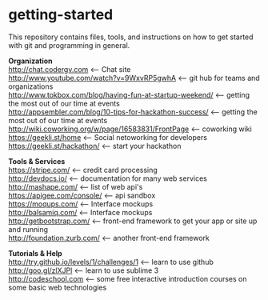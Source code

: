 getting-started
===============

This repository contains files, tools, and instructions on how to get started with git and programming in general. 

<b>Organization</b>  
http://chat.codergv.com  <-- Chat site  
http://www.youtube.com/watch?v=9WxvRP5gwhA  <-- git hub for teams and organizations  
http://www.tokbox.com/blog/having-fun-at-startup-weekend/  <-- getting the most out of our time at events  
http://appsembler.com/blog/10-tips-for-hackathon-success/  <-- getting the most out of our time at events  
http://wiki.coworking.org/w/page/16583831/FrontPage  <-- coworking wiki  
https://geekli.st/home  <-- Social netoworking for developers  
https://geekli.st/hackathon/  <-- start your hackathon  

<b>Tools & Services</b>  
https://stripe.com/  <-- credit card processing  
http://devdocs.io/  <-- documentation for many web services  
http://mashape.com/  <-- list of web api's  
https://apigee.com/console/  <-- api sandbox  
https://moqups.com/  <-- Interface mockups  
http://balsamiq.com/  <-- Interface mockups  
http://getbootstrap.com/  <-- front-end framework to get your app or site up and running  
http://foundation.zurb.com/  <-- another front-end framework  

<b>Tutorials & Help</b>  
http://try.github.io/levels/1/challenges/1  <-- learn to use github  
http://goo.gl/zlXJPl <-- learn to use sublime 3  
http://codeschool.com  <-- some free interactive introduction courses on some basic web technologies  

